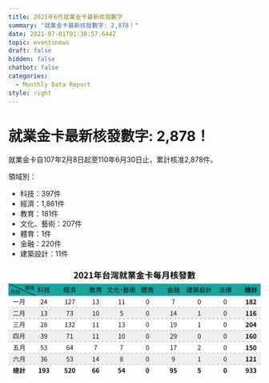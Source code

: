 ```yaml
---
title: 2021年6月就業金卡最新核發數字
summary: "就業金卡最新核發數字: 2,878！"
date: 2021-07-01T01:30:57.644Z
topic: eventsnews
draft: false
hidden: false
chatbot: false
categories:
  - Monthly Data Report
style: right
---
```

# 就業金卡最新核發數字: 2,878！

就業金卡自107年2月8日起至110年6月30日止，累計核准2,878件。 

領域別：

* 科技：397件
* 經濟：1,861件
* 教育：181件
* 文化、藝術：207件
* 體育：1件
* 金融：220件
* 建築設計：11件

![2021年台灣就業金卡每月核發數-Jun](/cms-uploads/2021年台灣就業金卡每月核發數-6中.jpg "2021年台灣就業金卡每月核發數-Jun")